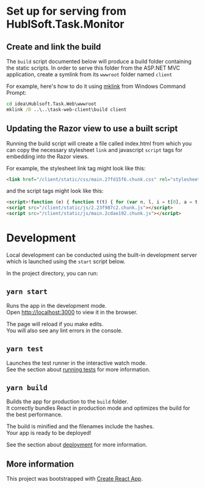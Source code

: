 # Set up for serving from HublSoft.Task.Monitor



## Create and link the build

The `build` script documented below will produce a build folder containing the static scripts.
In order to serve this folder from the ASP.NET MVC application, create a symlink from its `wwwroot` folder named `client`

For example, here's how to do it using [mklink](https://docs.microsoft.com/en-us/windows-server/administration/windows-commands/mklink) from Windows Command Prompt:
```cmd
cd idea\Hublsoft.Task.Web\wwwroot
mklink /D ..\..\task-web-client\build client
```


## Updating the Razor view to use a built script

Running the build script will create a file called index.html from which you can copy the necessary stylesheet `link` and javascript `script` tags for embedding into the Razor views.

For example, the stylesheet link tag might look like this:

```html
<link href="/client/static/css/main.27fd15f6.chunk.css" rel="stylesheet">
```

and the script tags might look like this:

```html
<script>!function (e) { function t(t) { for (var n, l, i = t[0], a = t[1], f = t[2], p = 0, s = []; p < i.length; p++)l = i[p], Object.prototype.hasOwnProperty.call(o, l) && o[l] && s.push(o[l][0]), o[l] = 0; for (n in a) Object.prototype.hasOwnProperty.call(a, n) && (e[n] = a[n]); for (c && c(t); s.length;)s.shift()(); return u.push.apply(u, f || []), r() } function r() { for (var e, t = 0; t < u.length; t++) { for (var r = u[t], n = !0, i = 1; i < r.length; i++) { var a = r[i]; 0 !== o[a] && (n = !1) } n && (u.splice(t--, 1), e = l(l.s = r[0])) } return e } var n = {}, o = { 1: 0 }, u = []; function l(t) { if (n[t]) return n[t].exports; var r = n[t] = { i: t, l: !1, exports: {} }; return e[t].call(r.exports, r, r.exports, l), r.l = !0, r.exports } l.m = e, l.c = n, l.d = function (e, t, r) { l.o(e, t) || Object.defineProperty(e, t, { enumerable: !0, get: r }) }, l.r = function (e) { "undefined" != typeof Symbol && Symbol.toStringTag && Object.defineProperty(e, Symbol.toStringTag, { value: "Module" }), Object.defineProperty(e, "__esModule", { value: !0 }) }, l.t = function (e, t) { if (1 & t && (e = l(e)), 8 & t) return e; if (4 & t && "object" == typeof e && e && e.__esModule) return e; var r = Object.create(null); if (l.r(r), Object.defineProperty(r, "default", { enumerable: !0, value: e }), 2 & t && "string" != typeof e) for (var n in e) l.d(r, n, function (t) { return e[t] }.bind(null, n)); return r }, l.n = function (e) { var t = e && e.__esModule ? function () { return e.default } : function () { return e }; return l.d(t, "a", t), t }, l.o = function (e, t) { return Object.prototype.hasOwnProperty.call(e, t) }, l.p = "/"; var i = this["webpackJsonptask-web-client"] = this["webpackJsonptask-web-client"] || [], a = i.push.bind(i); i.push = t, i = i.slice(); for (var f = 0; f < i.length; f++)t(i[f]); var c = a; r() }([])</script>
<script src="/client/static/js/2.23f987c2.chunk.js"></script>
<script src="/client/static/js/main.2cdae192.chunk.js"></script>
```



# Development

Local development can be conducted using the built-in development server which is launched using the `start` script below.

In the project directory, you can run:

## `yarn start`

Runs the app in the development mode.<br />
Open [http://localhost:3000](http://localhost:3000) to view it in the browser.

The page will reload if you make edits.<br />
You will also see any lint errors in the console.

## `yarn test`

Launches the test runner in the interactive watch mode.<br />
See the section about [running tests](https://facebook.github.io/create-react-app/docs/running-tests) for more information.

## `yarn build`

Builds the app for production to the `build` folder.<br />
It correctly bundles React in production mode and optimizes the build for the best performance.

The build is minified and the filenames include the hashes.<br />
Your app is ready to be deployed!

See the section about [deployment](https://facebook.github.io/create-react-app/docs/deployment) for more information.

## More information
This project was bootstrapped with [Create React App](https://github.com/facebook/create-react-app).